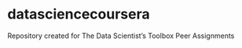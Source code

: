 datasciencecoursera
===================

Repository created for The Data Scientist’s Toolbox Peer Assignments

